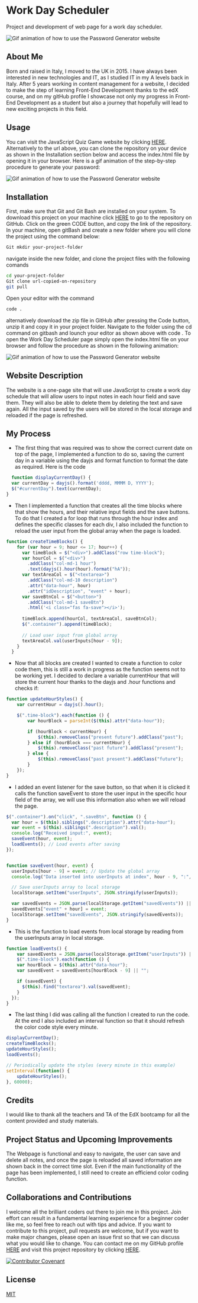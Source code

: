 # Work Day Scheduler

Project and development of web page for a work day scheduler.

![Gif animation of how to use the Password Generator website](/Assets/Images/Work-Day-Scheduler.gif)

## About Me 
Born and raised in Italy, I moved to the UK in 2015. I have always been interested in new technologies and IT, as I studied IT in my A levels back in Italy. After 5 years working in content management for a website, I decided to make the step of learning Front-End Development thanks to the edX course, and on my gitHub profile I showcase not only my progress in Front-End Development as a student but also a journey that hopefully will lead to new exciting projects in this field.

## Usage

You can visit the JavaScript Quiz Game website by clicking [HERE](https://nikola84ca.github.io/WorkDay-Scheduler/). Alternatively to the url above, you can clone the repository on your device as shown in the Installation section below and access the index.html file by opening it in your browser. Here is a gif animation of the step-by-step procedure to generate your password:

![Gif animation of how to use the Password Generator website](/assets/Images/Work-Day-Scheduler.gif)

## Installation
First, make sure that Git and Git Bash are installed on your system. To download this project on your machine click [HERE](https://github.com/Nikola84ca/WorkDay-Scheduler) to go to the repository on GitHub. Click on the green CODE button, and copy the link of the repository. In your machine, open gitBash and create a new folder where you will clone the project using the command below:

```bash
Git mkdir your-project-folder
```
navigate inside the new folder, and clone the project files with the following comands

```bash
cd your-project-folder
Git clone url-copied-on-repository
git pull
```

Open your editor with the command

```bash
code .
```

alternatively download the zip file in GitHub after pressing the Code button, unzip it and copy it in your project folder. Navigate to the folder using the cd command on gitbash and lounch your editor as shown above with code . To open the Work Day Scheduler page simply open the index.html file on your browser and follow the procedure as shown in the following animation:

![Gif animation of how to use the Password Generator website](/Assets/Images/password-generator-test-animation.gif)

## Website Description 

The website is a one-page site that will use JavaScript to create a work day schedule that will allow users to input notes in each hour field and save them. They will also be able to delete them by deleting the text and save again. All the input saved by the users will be stored in the local storage and reloaded if the page is refreshed.

## My Process

* The first thing that was required was to show the correct current date on top of the page, I implemented a function to do so, saving the current day in a variable using the dayjs and format function to format the date as required. Here is the code

```JavaScript
  function displayCurrentDay() {
  var currentDay = dayjs().format('dddd, MMMM D, YYYY');
  $("#currentDay").text(currentDay);
}
```

* Then I implemented a function that creates all the time blocks where that show the hours, and their relative input fields and the save buttons. To do that I created a for loop that runs through the hour index and defines the specific classes for each div, I also included the function to reload the user input from the global array when the page is loaded.

```JavaScript
function createTimeBlocks() {
    for (var hour = 9; hour <= 17; hour++) {
      var timeBlock = $("<div>").addClass("row time-block");
      var hourCol = $("<div>")
        .addClass("col-md-1 hour")
        .text(dayjs().hour(hour).format("hA"));
      var textAreaCol = $("<textarea>")
        .addClass("col-md-10 description")
        .attr("data-hour", hour)
        .attr("idDescription", "event" + hour); 
      var saveBtnCol = $("<button>")
        .addClass("col-md-1 saveBtn")
        .html('<i class="fas fa-save"></i>');
  
      timeBlock.append(hourCol, textAreaCol, saveBtnCol);
      $(".container").append(timeBlock);
  
      // Load user input from global array
      textAreaCol.val(userInputs[hour - 9]);
    }
  }
```

* Now that all blocks are created I wanted to create a function to color code them, this is still a work in progress as the function seems not to be working yet. I decided to declare a variable currentHour that will store the current hour thanks to the dayjs and .hour functions and checks if:

```JavaScript
function updateHourStyles() {
    var currentHour = dayjs().hour();

    $(".time-block").each(function () {
        var hourBlock = parseInt($(this).attr("data-hour"));

        if (hourBlock < currentHour) {
            $(this).removeClass("present future").addClass("past");
        } else if (hourBlock === currentHour) {
            $(this).removeClass("past future").addClass("present");
        } else {
            $(this).removeClass("past present").addClass("future");
        }
    });
}
```

* I added an event listener for the save button, so that when it is clicked it calls the function saveEvent to store the user input in the specific hour field of the array, we will use this information also when we will reload the page. 

```JavaScript
$(".container").on("click", ".saveBtn", function () {
  var hour = $(this).siblings(".description").attr("data-hour");
  var event = $(this).siblings(".description").val();
  console.log("Received input:", event);
  saveEvent(hour, event);
  loadEvents(); // Load events after saving
});


function saveEvent(hour, event) {
  userInputs[hour - 9] = event; // Update the global array
  console.log("Data inserted into userInputs at index", hour - 9, ":", event);

  // Save userInputs array to local storage
  localStorage.setItem("userInputs", JSON.stringify(userInputs));

  var savedEvents = JSON.parse(localStorage.getItem("savedEvents")) || {};
  savedEvents["event" + hour] = event;
  localStorage.setItem("savedEvents", JSON.stringify(savedEvents));
}
```

* This is the function to load events from local storage by reading from the userInputs array in local storage. 

```JavaScript
function loadEvents() {
    var savedEvents = JSON.parse(localStorage.getItem("userInputs")) || {};
    $(".time-block").each(function () {
    var hourBlock = $(this).attr("data-hour");
    var savedEvent = savedEvents[hourBlock - 9] || "";

    if (savedEvent) {
      $(this).find("textarea").val(savedEvent);
    }
  });
}
```

* The last thing I did was calling all the function I created to run the code. At the end I also included an interval function so that it should refresh the color code style every minute.

```JavaScript
displayCurrentDay();
createTimeBlocks();
updateHourStyles();
loadEvents(); 

// Periodically update the styles (every minute in this example)
setInterval(function() {
    updateHourStyles();
}, 60000);

```  

## Credits

I would like to thank all the teachers and TA of the EdX bootcamp for all the content provided and study materials.

## Project Status and Upcoming Improvements

The Webpage is functional and easy to navigate, the user can save and delete all notes, and once the page is reloaded all saved information are shown back in the correct time slot. Even if the main functionality of the page has been implemented, I still need to create an efficiend color coding function.

## Collaborations and Contributions

I welcome all the brilliant coders out there to join me in this project. Join effort can result in a fundamental learning experience for a beginner coder like me, so feel free to reach out with tips and advice. If you want to contribute to this project, pull requests are welcome, but if you want to make major changes, please open an issue first so that we can discuss what you would like to change. You can contact me on my GitHub profile [HERE](https://github.com/Nikola84ca) and visit this project repository by clicking [HERE](https://github.com/Nikola84ca/WorkDay-Scheduler).

[![Contributor Covenant](https://img.shields.io/badge/Contributor%20Covenant-2.1-4baaaa.svg)](code_of_conduct.md)

## License

[MIT](https://choosealicense.com/licenses/mit/)